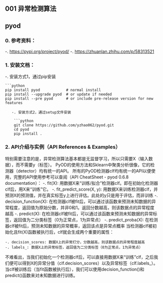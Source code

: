 ## 001 异常检测算法

## pyod

### 0. 参考资料：

   -. https://pypi.org/project/pyod/
   -. https://zhuanlan.zhihu.com/p/58313521

### 1. 安装文档：
   -.  安装方式1，通过pip安装

    ```python
    pip install pyod            # normal install
    pip install --upgrade pyod  # or update if needed
    pip install --pre pyod      # or include pre-release version for new features
```
   -. 安装方式2，通过setup文件安装

    ```python
    git clone https://github.com/yzhao062/pyod.git
    cd pyod
    pip install .
```

### 2. API介绍与实例（API References & Examples）
  特别需要注意的是，异常检测算法基本都是无监督学习，所以只需要X（输入数据），而不需要y（标签）。
  PyOD的使用方法和Sklearn中聚类分析很像，它的检测器（detector）均有统一的API。
  所有的PyOD检测器clf均有统一的API以便使用，完整的API使用参考可以查阅（API CheatSheet - pyod 0.6.8 documentation）：
   -. fit(X): 用数据X来“训练/拟合”检测器clf。即在初始化检测器clf后，用X来“训练”它。
   -. fit_predict_score(X, y): 用数据X来训练检测器clf，并预测X的预测值，并在真实标签y上进行评估。此处的y只是用于评估，而非训练
   -. decision_function(X): 在检测器clf被fit后，可以通过该函数来预测未知数据的异常程度，返回值为原始分数，并非0和1。返回分数越高，则该数据点的异常程度越高
   -. predict(X): 在检测器clf被fit后，可以通过该函数来预测未知数据的异常标签，返回值为二分类标签（0为正常点，1为异常点）
   -. predict_proba(X): 在检测器clf被fit后，预测未知数据的异常概率，返回该点是异常点概率
   当检测器clf被初始化且fit(X)函数被执行后，clf就会生成两个重要的属性：

    -. decision_scores: 数据X上的异常打分，分数越高，则该数据点的异常程度越高
    -. labels_: 数据X上的异常标签，返回值为二分类标签（0为正常点，1为异常点）

   不难看出，当我们初始化一个检测器clf后，可以直接用数据X来“训练”clf，之后我们便可以得到X的异常分值（clf.decision_scores）以及异常标签（clf.labels_）。
   当clf被训练后（当fit函数被执行后），我们可以使用decision_function()和predict()函数来对未知数据进行训练。



